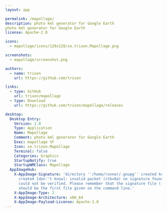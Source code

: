 ```yaml
---
layout: app

permalink: /mapollage/
description: photo kml generator for Google Earth
photo kml generator for Google Earth
license: Apache-2.0

icons:
  - mapollage/icons/128x128/se.trixon.Mapollage.png

screenshots:
  - mapollage/screenshot.png

authors:
  - name: trixon
    url: https://github.com/trixon

links:
  - type: GitHub
    url: trixon/mapollage
  - type: Download
    url: https://github.com/trixon/mapollage/releases

desktop:
  Desktop Entry:
    Version: 1.0
    Type: Application
    Name: Mapollage
    Comment: photo kml generator for Google Earth
    Exec: mapollage %F
    Icon: se.trixon.Mapollage
    Terminal: false
    Categories: Graphics
    StartupNotify: true
    StartupWMClass: Mapollage
  AppImageHub:
    X-AppImage-Signature: 'directory ''/home/runner/.gnupg'' created keybox ''/home/runner/.gnupg/pubring.kbx''
      created [don''t know]: invalid packet (ctb=0a) no signature found the signature
      could not be verified. Please remember that the signature file (.sig or .asc)
      should be the first file given on the command line.'
    X-AppImage-Type: 2
    X-AppImage-Architecture: x86_64
    X-AppImage-Payload-License: Apache-2.0
---
```

